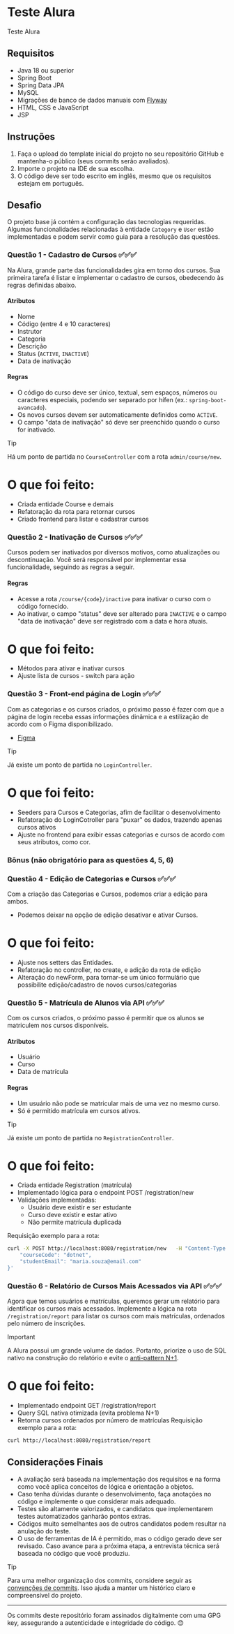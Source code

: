 # Teste Alura

Teste Alura

## Requisitos

- Java 18 ou superior
- Spring Boot
- Spring Data JPA
- MySQL
- Migrações de banco de dados manuais com [Flyway](https://www.baeldung.com/database-migrations-with-flyway)
- HTML, CSS e JavaScript
- JSP

## Instruções

1. Faça o upload do template inicial do projeto no seu repositório GitHub e mantenha-o público (seus commits serão avaliados).
2. Importe o projeto na IDE de sua escolha.
3. O código deve ser todo escrito em inglês, mesmo que os requisitos estejam em português.

## Desafio

O projeto base já contém a configuração das tecnologias requeridas. Algumas funcionalidades relacionadas à entidade `Category` e `User` estão implementadas e podem servir como guia para a resolução das questões.

### Questão 1 - Cadastro de Cursos ✅✅✅

Na Alura, grande parte das funcionalidades gira em torno dos cursos. Sua primeira tarefa é listar e implementar o cadastro de cursos, obedecendo às regras definidas abaixo.

#### Atributos

- Nome
- Código (entre 4 e 10 caracteres)
- Instrutor
- Categoria
- Descrição
- Status (`ACTIVE`, `INACTIVE`)
- Data de inativação

#### Regras

- O código do curso deve ser único, textual, sem espaços, números ou caracteres especiais, podendo ser separado por hífen (ex.: `spring-boot-avancado`).
- Os novos cursos devem ser automaticamente definidos como `ACTIVE`.
- O campo "data de inativação" só deve ser preenchido quando o curso for inativado.

> [!TIP]
> Há um ponto de partida no `CourseController` com a rota `admin/course/new`.

# O que foi feito:
- Criada entidade Course e demais
- Refatoração da rota para retornar cursos
- Criado frontend para listar e cadastrar cursos

### Questão 2 - Inativação de Cursos ✅✅✅

Cursos podem ser inativados por diversos motivos, como atualizações ou descontinuação. Você será responsável por implementar essa funcionalidade, seguindo as regras a seguir.

#### Regras

- Acesse a rota `/course/{code}/inactive` para inativar o curso com o código fornecido.
- Ao inativar, o campo "status" deve ser alterado para `INACTIVE` e o campo "data de inativação" deve ser registrado com a data e hora atuais.

# O que foi feito:
- Métodos para ativar e inativar cursos
- Ajuste lista de cursos - switch para ação

### Questão 3 - Front-end página de Login ✅✅✅

Com as categorias e os cursos criados, o próximo passo é fazer com que a página de login receba essas informações dinâmica e a estilização de acordo com o Figma disponibilizado.

- [Figma](https://www.figma.com/design/LNOkJ6pnamwQfoWtOlRCPm/Login?node-id=1-303)

> [!TIP]
> Já existe um ponto de partida no `LoginController`.

# O que foi feito:
- Seeders para Cursos e Categorias, afim de facilitar o desenvolvimento
- Refatoração do LoginCotroller para "puxar" os dados, trazendo apenas cursos ativos
- Ajuste no frontend para exibir essas categorias e cursos de acordo com seus atributos, como cor.

### Bônus (não obrigatório para as questões 4, 5, 6)

### Questão 4 - Edição de Categorias e Cursos ✅✅✅

Com a criação das Categorias e Cursos, podemos criar a edição para ambos.
- Podemos deixar na opção de edição desativar e ativar Cursos.

# O que foi feito:
- Ajuste nos setters das Entidades.
- Refatoração no controller, no create, e adição da rota de edição
- Alteração do newForm, para tornar-se um único formulário que possibilite edição/cadastro de novos cursos/categorias

### Questão 5 - Matrícula de Alunos via API ✅✅✅

Com os cursos criados, o próximo passo é permitir que os alunos se matriculem nos cursos disponíveis.

#### Atributos

- Usuário
- Curso
- Data de matrícula

#### Regras

- Um usuário não pode se matricular mais de uma vez no mesmo curso.
- Só é permitido matrícula em cursos ativos.

> [!TIP]
> Já existe um ponto de partida no `RegistrationController`.

# O que foi feito:
- Criada entidade Registration (matrícula)
- Implementado lógica para o endpoint POST /registration/new
- Validações implementadas:
    - Usuário deve existir e ser estudante
    - Curso deve existir e estar ativo
    - Não permite matrícula duplicada

Requisição exemplo para a rota:
```bash
curl -X POST http://localhost:8080/registration/new   -H "Content-Type: application/json"   -d '{
    "courseCode": "dotnet",
    "studentEmail": "maria.souza@email.com"
}'
```

### Questão 6 - Relatório de Cursos Mais Acessados via API ✅✅✅

Agora que temos usuários e matrículas, queremos gerar um relatório para identificar os cursos mais acessados. Implemente a lógica na rota `/registration/report` para listar os cursos com mais matrículas, ordenados pelo número de inscrições.

> [!IMPORTANT]
> A Alura possui um grande volume de dados. Portanto, priorize o uso de SQL nativo na construção do relatório e evite o [anti-pattern N+1](https://semantix.ai/o-que-e-o-problema-n1/).

# O que foi feito:
- Implementado endpoint GET /registration/report
- Query SQL nativa otimizada (evita problema N+1)
- Retorna cursos ordenados por número de matrículas
Requisição exemplo para a rota:
```bash
curl http://localhost:8080/registration/report
```

## Considerações Finais

- A avaliação será baseada na implementação dos requisitos e na forma como você aplica conceitos de lógica e orientação a objetos.
- Caso tenha dúvidas durante o desenvolvimento, faça anotações no código e implemente o que considerar mais adequado.
- Testes são altamente valorizados, e candidatos que implementarem testes automatizados ganharão pontos extras.
- Códigos muito semelhantes aos de outros candidatos podem resultar na anulação do teste.
- O uso de ferramentas de IA é permitido, mas o código gerado deve ser revisado. Caso avance para a próxima etapa, a entrevista técnica será baseada no código que você produziu.

> [!TIP]
> Para uma melhor organização dos commits, considere seguir as [convenções de commits](https://www.conventionalcommits.org/pt-br/v1.0.0/). Isso ajuda a manter um histórico claro e compreensível do projeto.
>
-------------------

Os commits deste repositório foram assinados digitalmente com uma GPG key, assegurando a autenticidade e integridade do código. 😊
